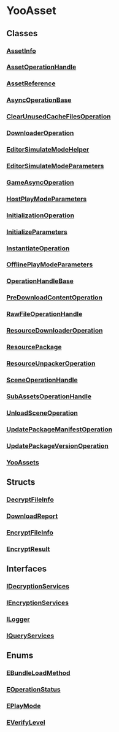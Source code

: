 # YooAsset
## Classes
### [AssetInfo](../YooAsset/AssetInfo.md)

### [AssetOperationHandle](../YooAsset/AssetOperationHandle.md)

### [AssetReference](../YooAsset/AssetReference.md)

### [AsyncOperationBase](../YooAsset/AsyncOperationBase.md)

### [ClearUnusedCacheFilesOperation](../YooAsset/ClearUnusedCacheFilesOperation.md)

### [DownloaderOperation](../YooAsset/DownloaderOperation.md)

### [EditorSimulateModeHelper](../YooAsset/EditorSimulateModeHelper.md)

### [EditorSimulateModeParameters](../YooAsset/EditorSimulateModeParameters.md)

### [GameAsyncOperation](../YooAsset/GameAsyncOperation.md)

### [HostPlayModeParameters](../YooAsset/HostPlayModeParameters.md)

### [InitializationOperation](../YooAsset/InitializationOperation.md)

### [InitializeParameters](../YooAsset/InitializeParameters.md)

### [InstantiateOperation](../YooAsset/InstantiateOperation.md)

### [OfflinePlayModeParameters](../YooAsset/OfflinePlayModeParameters.md)

### [OperationHandleBase](../YooAsset/OperationHandleBase.md)

### [PreDownloadContentOperation](../YooAsset/PreDownloadContentOperation.md)

### [RawFileOperationHandle](../YooAsset/RawFileOperationHandle.md)

### [ResourceDownloaderOperation](../YooAsset/ResourceDownloaderOperation.md)

### [ResourcePackage](../YooAsset/ResourcePackage.md)

### [ResourceUnpackerOperation](../YooAsset/ResourceUnpackerOperation.md)

### [SceneOperationHandle](../YooAsset/SceneOperationHandle.md)

### [SubAssetsOperationHandle](../YooAsset/SubAssetsOperationHandle.md)

### [UnloadSceneOperation](../YooAsset/UnloadSceneOperation.md)

### [UpdatePackageManifestOperation](../YooAsset/UpdatePackageManifestOperation.md)

### [UpdatePackageVersionOperation](../YooAsset/UpdatePackageVersionOperation.md)

### [YooAssets](../YooAsset/YooAssets.md)

## Structs
### [DecryptFileInfo](../YooAsset/DecryptFileInfo.md)

### [DownloadReport](../YooAsset/DownloadReport.md)

### [EncryptFileInfo](../YooAsset/EncryptFileInfo.md)

### [EncryptResult](../YooAsset/EncryptResult.md)

## Interfaces
### [IDecryptionServices](../YooAsset/IDecryptionServices.md)

### [IEncryptionServices](../YooAsset/IEncryptionServices.md)

### [ILogger](../YooAsset/ILogger.md)

### [IQueryServices](../YooAsset/IQueryServices.md)

## Enums
### [EBundleLoadMethod](../YooAsset/EBundleLoadMethod.md)

### [EOperationStatus](../YooAsset/EOperationStatus.md)

### [EPlayMode](../YooAsset/EPlayMode.md)

### [EVerifyLevel](../YooAsset/EVerifyLevel.md)

